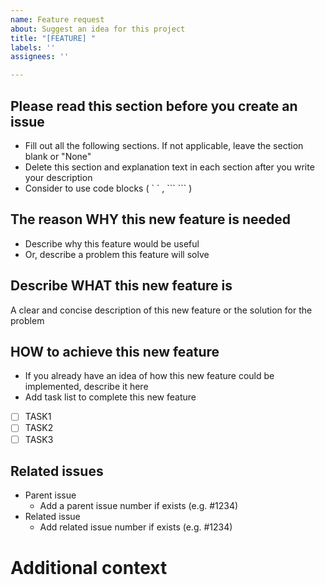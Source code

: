 ```yaml
---
name: Feature request
about: Suggest an idea for this project
title: "[FEATURE] "
labels: ''
assignees: ''

---
```


## Please read this section before you create an issue
- Fill out all the following sections. If not applicable, leave the section blank or "None"
- Delete this section and explanation text in each section after you write your description
- Consider to use code blocks ( \` \` , \`\`\`  \`\`\` )

## The reason **WHY** this new feature is needed
- Describe why this feature would be useful
- Or, describe a problem this feature will solve

## Describe **WHAT** this new feature is
A clear and concise description of this new feature or the solution for the problem

## **HOW** to achieve this new feature
- If you already have an idea of how this new feature could be implemented, describe it here
- Add task list to complete this new feature
- [ ] TASK1
- [ ] TASK2
- [ ] TASK3

## Related issues
- Parent issue
    - Add a parent issue number if exists (e.g.  \#1234)
- Related issue
    - Add related issue number if exists (e.g.  \#1234)

# Additional context
